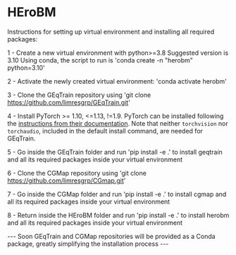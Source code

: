# HEroBM

Instructions for setting up virtual environment and installing all required packages:

1 - Create a new virtual environment with python>=3.8
    Suggested version is 3.10
    Using conda, the script to run is 'conda create -n "herobm" python=3.10'

2 - Activate the newly created virtual environment: 'conda activate herobm'

3 - Clone the GEqTrain repository using 'git clone https://github.com/limresgrp/GEqTrain.git'

4 - Install PyTorch >= 1.10, <=1.13, !=1.9. PyTorch can be installed following the [instructions from their documentation](https://pytorch.org/get-started/locally/). Note that neither `torchvision` nor `torchaudio`, included in the default install command, are needed for GEqTrain.

5 - Go inside the GEqTrain folder and run 'pip install -e .' to install geqtrain and all its required packages inside your virtual environment

6 - Clone the CGMap repository using 'git clone https://github.com/limresgrp/CGmap.git'

7 - Go inside the CGMap folder and run 'pip install -e .' to install cgmap and all its required packages inside your virtual environment

8 - Return inside the HEroBM folder and run 'pip install -e .' to install herobm and all its required packages inside your virtual environment

--- Soon GEqTrain and CGMap repositories will be provided as a Conda package, greatly simplifying the installation process ---